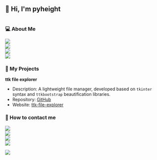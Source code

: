 ## 👋 Hi, I'm pyheight  
<img src="https://github-readme-stats.vercel.app/api?username=pyheight&show_icons=true&theme=tokyonight" alt="">

### 💻 About Me  
[<img src="https://img.shields.io/badge/Programming-enthusiasts-blueviolet?style=for-the-badge&logo=dev.to">](https://github.com/pyheight)  
[<img src="https://img.shields.io/badge/Location-Guangdong-green?style=for-the-badge&logo=googlemaps">](https://github.com/pyheight)  
[<img src="https://img.shields.io/badge/Python-Lover-informational?style=for-the-badge&logo=python&logoColor=white">](https://github.com/pyheight)  
[<img src="https://img.shields.io/badge/Curious%20about-New%20Technologies-yellow?style=for-the-badge&logo=rss">](https://github.com/pyheight)  

### 👀 My Projects
**ttk file explorer**
- Description: A lightweight file manager, developed based on `tkinter` syntax and `ttkbootstrap` beautification libraries.  
- Repository: [GitHub](https://github.com/pyheight/ttk-file-explorer/)  
- Website: [ttk-file-explorer](https://pyheight.github.io/ttk-file-explorer/)  

### 🌱 How to contact me  
[<img src="https://img.shields.io/badge/GitHub-pyheight-black?style=social&logo=github">](https://github.com/pyheight)  
[<img src="https://img.shields.io/badge/Email-276581780%40qq.com-blue?style=social&logo=gmail">](mailto:276581780@qq.com)  
[<img src="https://img.shields.io/badge/Zhihu-Homepage-blue?style=plastic&logo=zhihu">](https://www.zhihu.com/people/height-8)  
[<img src="https://img.shields.io/badge/CSDN-Blog-orange?style=plastic&logo=blogger&logoColor=white">](https://blog.csdn.net/2302_82330415)

![](https://count.getloli.com/get/@pyheight?theme=rule34)
